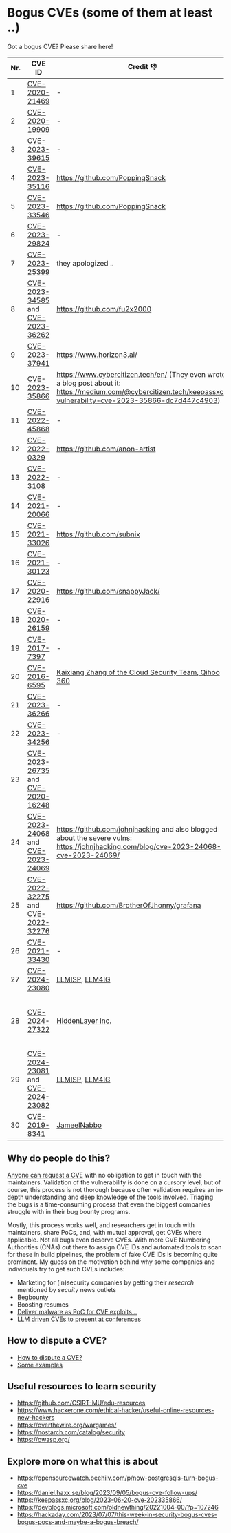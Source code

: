 # Bogus CVEs (some of them at least ..)

Got a bogus CVE? Please share here!

| Nr. | CVE ID |Credit 👎| More info  |
|-----|--------|---------|------------|
|1| [CVE-2020-21469](https://www.cve.org/CVERecord?id=CVE-2020-21469) | - | https://www.postgresql.org/about/news/cve-2020-21469-is-not-a-security-vulnerability-2701/ |
|2| [CVE-2020-19909](https://cve.mitre.org/cgi-bin/cvename.cgi?name=CVE-2020-19909) | - | https://daniel.haxx.se/blog/2023/09/05/bogus-cve-follow-ups/ |
|3| [CVE-2023-39615](https://cve.mitre.org/cgi-bin/cvename.cgi?name=CVE-2023-39615) | - | https://gitlab.gnome.org/GNOME/libxml2/-/issues/535 |
|4| [CVE-2023-35116](https://www.cve.org/CVERecord?id=CVE-2023-35116) | https://github.com/PoppingSnack | https://github.com/FasterXML/jackson-databind/issues/3972#issuecomment-1596193098 |
|5| [CVE-2023-33546](https://cve.mitre.org/cgi-bin/cvename.cgi?name=CVE-2023-33546) | https://github.com/PoppingSnack | https://github.com/janino-compiler/janino/issues/201#issuecomment-1596224724 <br> https://github.com/janino-compiler/janino/issues/201#issuecomment-1548384337 |
|6| [CVE-2023-29824](https://cve.mitre.org/cgi-bin/cvename.cgi?name=CVE-2023-29824) | - | https://github.com/scipy/scipy/issues/14713 |
|7| [CVE-2023-25399](https://cve.mitre.org/cgi-bin/cvename.cgi?name=CVE-2023-25399) | they apologized .. | https://github.com/scipy/scipy/issues/16235 |
|8| [CVE-2023-34585](https://cve.mitre.org/cgi-bin/cvename.cgi?name=CVE-2023-34585) and [CVE-2023-36262](https://cve.mitre.org/cgi-bin/cvename.cgi?name=CVE-2023-36262) | https://github.com/fu2x2000 | https://hackaday.com/2023/07/07/this-week-in-security-bogus-cves-bogus-pocs-and-maybe-a-bogus-breach/, https://github.com/obsproject/obs-studio/issues/8966 |
|9| [CVE-2023-37941](https://cve.mitre.org/cgi-bin/cvename.cgi?name=CVE-2023-37941) | https://www.horizon3.ai/ | https://github.com/apache/superset/pull/23888#issuecomment-1712192516 |
|10| [CVE-2023-35866](https://cve.mitre.org/cgi-bin/cvename.cgi?name=CVE-2023-35866) | https://www.cybercitizen.tech/en/ (They even wrote a blog post about it: https://medium.com/@cybercitizen.tech/keepassxc-vulnerability-cve-2023-35866-dc7d447c4903) | https://github.com/keepassxreboot/keepassxc/issues/9339 <br> https://keepassxc.org/blog/2023-06-20-cve-202335866/ |
|11| [CVE-2022-45868](https://cve.mitre.org/cgi-bin/cvename.cgi?name=CVE-2022-45868) | - | https://github.com/h2database/h2database/issues/3686 |
|12| [CVE-2022-0329](https://cve.mitre.org/cgi-bin/cvename.cgi?name=CVE-2022-0329) | https://github.com/anon-artist | https://tomforb.es/cve-2022-0329-and-the-problems-with-automated-vulnerability-management/ , https://github.com/Delgan/loguru/issues/563 |
|13| [CVE-2022-3108](https://cve.mitre.org/cgi-bin/cvename.cgi?name=CVE-2022-3108) | - | https://lore.kernel.org/lkml/20230104175633.1420151-1-dragos.panait@windriver.com/T/ (even linux Kernel?) |
|14| [CVE-2021-20066](https://cve.mitre.org/cgi-bin/cvename.cgi?name=CVE-2021-20066) | - | https://github.com/jsdom/jsdom/issues/3124 |
|15| [CVE-2021-33026](https://cve.mitre.org/cgi-bin/cvename.cgi?name=CVE-2021-33026) | https://github.com/subnix | https://github.com/pallets-eco/flask-caching/pull/209#issuecomment-1249774830 <br> https://github.com/apache/superset/issues/15271 |
|16| [CVE-2021-30123](https://cve.mitre.org/cgi-bin/cvename.cgi?name=CVE-2021-30123) | - | https://trac.ffmpeg.org/ticket/8845 , https://github.com/NixOS/nixpkgs/issues/124623 |
|17| [CVE-2020-22916](https://cve.mitre.org/cgi-bin/cvename.cgi?name=2020-22916) | https://github.com/snappyJack/ | https://github.com/tukaani-project/xz/issues/61 |
|18| [CVE-2020-26159](https://cve.mitre.org/cgi-bin/cvename.cgi?name=CVE-2020-26159) | - | https://github.com/kkos/oniguruma/issues/207#issuecomment-772321969 |
|19| [CVE-2017-7397](https://cve.mitre.org/cgi-bin/cvename.cgi?name=CVE-2017-7397) | - | https://blog.backbox.org/2017/04/07/false-cve-on-backbox-4-6-unmasked/ |
|20| [CVE-2016-6595](https://cve.mitre.org/cgi-bin/cvename.cgi?name=CVE-2016-6595) | [Kaixiang Zhang of the Cloud Security Team, Qihoo 360](https://seclists.org/oss-sec/2016/q3/198) | https://github.com/moby/moby/issues/25629 |
|21| [CVE-2023-36266](https://cve.mitre.org/cgi-bin/cvename.cgi?name=CVE-2023-36266)| - | |
|22| [CVE-2023-34256](https://cve.mitre.org/cgi-bin/cvename.cgi?name=CVE-2023-34256) | - | https://bugzilla.suse.com/show_bug.cgi?id=1211895 |
|23| [CVE-2023-26735](https://cve.mitre.org/cgi-bin/cvename.cgi?name=CVE-2023-26735) and [CVE-2020-16248](https://cve.mitre.org/cgi-bin/cvename.cgi?name=CVE-2020-16248) | | https://github.com/prometheus/blackbox_exporter/issues/1024#issuecomment-1449145854 |
|24| [CVE-2023-24068](https://cve.mitre.org/cgi-bin/cvename.cgi?name=CVE-2023-24068) and [CVE-2023-24069](https://cve.mitre.org/cgi-bin/cvename.cgi?name=CVE-2023-24069) | https://github.com/johnjhacking  and also blogged about the severe vulns: https://johnjhacking.com/blog/cve-2023-24068-cve-2023-24069/ |  |
|25| [CVE-2022-32275](https://cve.mitre.org/cgi-bin/cvename.cgi?name=CVE-2022-32275) and [CVE-2022-32276](https://cve.mitre.org/cgi-bin/cvename.cgi?name=CVE-2022-32276) | https://github.com/BrotherOfJhonny/grafana | https://github.com/grafana/grafana/issues/50336 |
|26| [CVE-2021-33430](https://cve.mitre.org/cgi-bin/cvename.cgi?name=CVE-2021-33430) | - | https://github.com/numpy/numpy/issues/21713#issuecomment-1152204058 |
|27| [CVE-2024-23080](https://cve.mitre.org/cgi-bin/cvename.cgi?name=CVE-2024-23080) | [LLMISP](https://github.com/LLMISP/LLMISP/issues/1), [LLM4IG](https://gist.github.com/llm4ig) | https://github.com/JodaOrg/joda-time/commit/4a1402a47cab4636bf4c73d42a62bfa80c1535ca#diff-457dbda9d8c4b5152ba13997c3266a1df6508a850065771a7f0b764ea9375f60R17 |
|28| [CVE-2024-27322](https://cve.mitre.org/cgi-bin/cvename.cgi?name=CVE-2024-27322) | [HiddenLayer Inc.](https://hiddenlayer.com/research/r-bitrary-code-execution/) | https://github.com/traversc/qs/issues/93#issuecomment-2089733765 <br> https://mstdn.social/@gws/112359739655466497 <br> https://stackoverflow.com/questions/58426972/r-could-malicious-code-be-injected-into-an-rds-object <br> https://rud.is/b/2024/05/03/cve-2024-27322-should-never-have-been-assigned-and-r-data-files-are-still-super-risky-even-in-r-4-4-0/ |
|29| [CVE-2024-23081](https://cve.mitre.org/cgi-bin/cvename.cgi?name=CVE-2024-23081) and [CVE-2024-23082](https://cve.mitre.org/cgi-bin/cvename.cgi?name=CVE-2024-23082) | [LLMISP](https://github.com/LLMISP/LLMISP/issues/1), [LLM4IG](https://gist.github.com/llm4ig) | https://www.threeten.org/threetenbp/security.html <br> https://github.com/ThreeTen/threetenbp/issues/191 <br> https://gist.github.com/LLM4IG/3cc9183dcd887020368a0bafeafec5e3 <br> https://gist.github.com/LLM4IG/d2618f5f4e5ac37eb75cff5617e58b90 |
|30| [CVE-2019-8341](https://cve.mitre.org/cgi-bin/cvename.cgi?name=CVE-2019-8341) | [JameelNabbo](https://github.com/JameelNabbo) | https://bugzilla.redhat.com/show_bug.cgi?id=1677653#c4 |

## Why do people do this?

[Anyone can request a CVE](https://cve.mitre.org/CVEIDsAndHowToGetThem.pdf) with no obligation to get in touch with the maintainers. Validation of the vulnerability is done on a cursory level, but of course, this process is not thorough because often validation requires an in-depth understanding and deep knowledge of the tools involved. Triaging the bugs is a time-consuming process that even the biggest companies struggle with in their bug bounty programs.

Mostly, this process works well, and researchers get in touch with maintainers, share PoCs, and, with mutual approval, get CVEs where applicable. Not all bugs even deserve CVEs. With more CVE Numbering Authorities (CNAs) out there to assign CVE IDs and automated tools to scan for these in build pipelines, the problem of fake CVE IDs is becoming quite prominent. My guess on the motivation behind why some companies and individuals try to get such CVEs includes:

- Marketing for (in)security companies by getting their *research* mentioned by *secuity* news outlets
- [Begbounty](https://blog.redsift.com/email/dmarc/what-is-a-beg-bounty-how-to-avoid-paying-out-for-dmarc-vulnerability/)
- Boosting resumes
- [Deliver malware as PoC for CVE exploits ..](https://vulncheck.com/blog/fake-repos-deliver-malicious-implant)
- [LLM driven CVEs to present at conferences](https://github.com/LLMISP/LLMISP/issues/1)

## How to dispute a CVE?

- [How to dispute a CVE?](https://cve.mitre.org/cve/list_rules_and_guidance/correcting_counting_issues.html)
- [Some examples](https://cve.mitre.org/cgi-bin/cvekey.cgi?keyword=DISPUTED)

## Useful resources to learn security

- https://github.com/CSIRT-MU/edu-resources
- https://www.hackerone.com/ethical-hacker/useful-online-resources-new-hackers
- https://overthewire.org/wargames/
- https://nostarch.com/catalog/security
- https://owasp.org/

## Explore more on what this is about

- https://opensourcewatch.beehiiv.com/p/now-postgresqls-turn-bogus-cve
- https://daniel.haxx.se/blog/2023/09/05/bogus-cve-follow-ups/
- https://keepassxc.org/blog/2023-06-20-cve-202335866/
- https://devblogs.microsoft.com/oldnewthing/20221004-00/?p=107246
- https://hackaday.com/2023/07/07/this-week-in-security-bogus-cves-bogus-pocs-and-maybe-a-bogus-breach/

